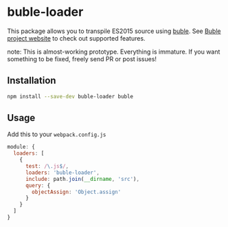 # buble-loader

This package allows you to transpile ES2015 source using [buble](https://github.com/Rich-Harris/buble). See [Buble project website](https://buble.surge.sh/guide/) to check out supported features.

note: This is almost-working prototype. Everything is immature. If you want something to be fixed, freely send PR or post issues!

## Installation
```bash
npm install --save-dev buble-loader buble
```
## Usage

Add this to your `webpack.config.js`
```js
module: {
  loaders: [
    {
      test: /\.js$/,
      loaders: 'buble-loader',
      include: path.join(__dirname, 'src'),
      query: {
        objectAssign: 'Object.assign'
      }
    }
  ]
}
```

